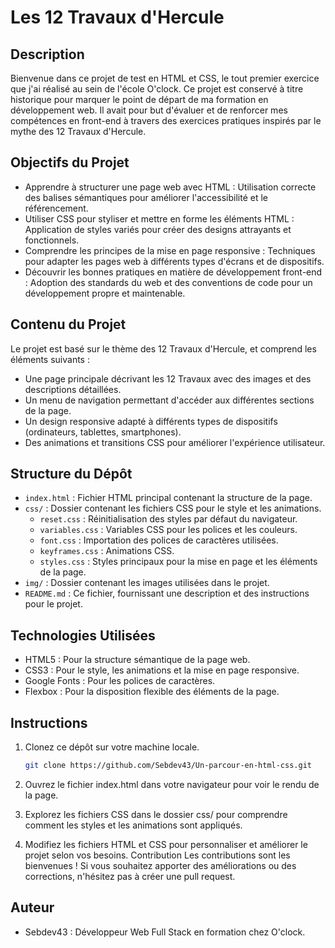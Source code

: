 # Les 12 Travaux d'Hercule

## Description

Bienvenue dans ce projet de test en HTML et CSS, le tout premier exercice que j'ai réalisé au sein de l'école O'clock. Ce projet est conservé à titre historique pour marquer le point de départ de ma formation en développement web. Il avait pour but d'évaluer et de renforcer mes compétences en front-end à travers des exercices pratiques inspirés par le mythe des 12 Travaux d'Hercule.

## Objectifs du Projet

- Apprendre à structurer une page web avec HTML : Utilisation correcte des balises sémantiques pour améliorer l'accessibilité et le référencement.
- Utiliser CSS pour styliser et mettre en forme les éléments HTML : Application de styles variés pour créer des designs attrayants et fonctionnels.
- Comprendre les principes de la mise en page responsive : Techniques pour adapter les pages web à différents types d'écrans et de dispositifs.
- Découvrir les bonnes pratiques en matière de développement front-end : Adoption des standards du web et des conventions de code pour un développement propre et maintenable.

## Contenu du Projet

Le projet est basé sur le thème des 12 Travaux d'Hercule, et comprend les éléments suivants :

- Une page principale décrivant les 12 Travaux avec des images et des descriptions détaillées.
- Un menu de navigation permettant d'accéder aux différentes sections de la page.
- Un design responsive adapté à différents types de dispositifs (ordinateurs, tablettes, smartphones).
- Des animations et transitions CSS pour améliorer l'expérience utilisateur.

## Structure du Dépôt

- `index.html` : Fichier HTML principal contenant la structure de la page.
- `css/` : Dossier contenant les fichiers CSS pour le style et les animations.
  - `reset.css` : Réinitialisation des styles par défaut du navigateur.
  - `variables.css` : Variables CSS pour les polices et les couleurs.
  - `font.css` : Importation des polices de caractères utilisées.
  - `keyframes.css` : Animations CSS.
  - `styles.css` : Styles principaux pour la mise en page et les éléments de la page.
- `img/` : Dossier contenant les images utilisées dans le projet.
- `README.md` : Ce fichier, fournissant une description et des instructions pour le projet.

## Technologies Utilisées

- HTML5 : Pour la structure sémantique de la page web.
- CSS3 : Pour le style, les animations et la mise en page responsive.
- Google Fonts : Pour les polices de caractères.
- Flexbox : Pour la disposition flexible des éléments de la page.

## Instructions

1.  Clonez ce dépôt sur votre machine locale.

    ```bash
    git clone https://github.com/Sebdev43/Un-parcour-en-html-css.git
    ```

2.  Ouvrez le fichier index.html dans votre navigateur pour voir le rendu de la page.
3.  Explorez les fichiers CSS dans le dossier css/ pour comprendre comment les styles et les animations sont appliqués.
4.  Modifiez les fichiers HTML et CSS pour personnaliser et améliorer le projet selon vos besoins.
    Contribution
    Les contributions sont les bienvenues ! Si vous souhaitez apporter des améliorations ou des corrections, n'hésitez pas à créer une pull request.

## Auteur

- Sebdev43 : Développeur Web Full Stack en formation chez O'clock.
